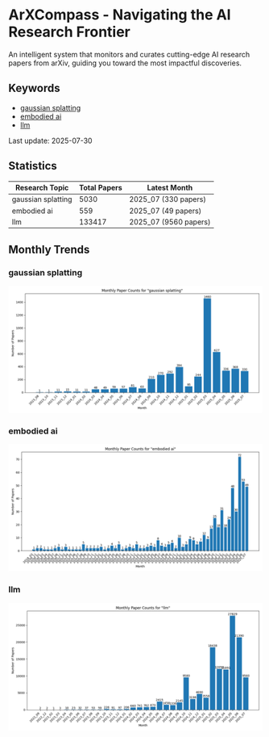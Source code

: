 # ArXCompass - Navigating the AI Research Frontier
An intelligent system that monitors and curates cutting-edge AI research papers from arXiv, guiding you toward the most impactful discoveries.

## Keywords

- [gaussian splatting](gaussian_splatting/)
- [embodied ai](embodied_ai/)
- [llm](llm/)

Last update: 2025-07-30

## Statistics

| Research Topic | Total Papers | Latest Month |
| --- | --- | --- |
| gaussian splatting | 5030 | 2025_07 (330 papers) |
| embodied ai | 559 | 2025_07 (49 papers) |
| llm | 133417 | 2025_07 (9560 papers) |

## Monthly Trends

### gaussian splatting

![Monthly Paper Counts for gaussian splatting](gaussian_splatting/monthly_stats.png)

### embodied ai

![Monthly Paper Counts for embodied ai](embodied_ai/monthly_stats.png)

### llm

![Monthly Paper Counts for llm](llm/monthly_stats.png)

